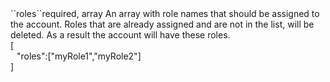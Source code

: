 <tr><td>``roles``</td><td>required, array</td>
<td>An array with role names that should be assigned to the account. Roles that are already assigned and are not in the list, will be deleted. As a result the account will have these roles.<br/>
<td> [
  <div style="padding-left:10px;">"roles":["myRole1","myRole2"]</div>
  ]</td>
<td></td>
</tr>

 